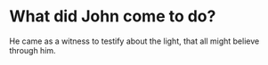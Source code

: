 # What did John come to do?

He came as a witness to testify about the light, that all might believe through him.
